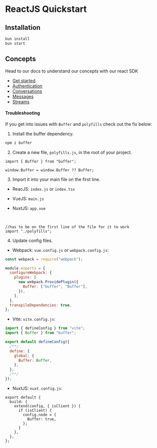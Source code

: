 # ReactJS Quickstart

## Installation

```bash
bun install
bun start
```

## Concepts

Head to our docs to understand our concepts with our react SDK

- [Get started](https://xmtp.org/docs/build/get-started)
- [Authentication](https://xmtp.org/docs/build/authentication)
- [Conversations](https://xmtp.org/docs/build/conversations)
- [Messages](https://xmtp.org/docs/build/messages/)
- [Streams](https://xmtp.org/docs/build/streams/)

#### Troubleshooting

If you get into issues with `Buffer` and `polyfills` check out the fix below:

1. Install the buffer dependency.

```bash
npm i buffer
```

2. Create a new file, `polyfills.js`, in the root of your project.

```tsx
import { Buffer } from "buffer";

window.Buffer = window.Buffer ?? Buffer;
```

3. Import it into your main file on the first line.

- ReacJS: `index.js` or `index.tsx`
- VueJS: `main.js`
- NuxtJS: `app.vue`

  <br/>

```tsx
//has to be on the first line of the file for it to work
import "./polyfills";
```

4. Update config files.

- Webpack: `vue.config.js` or `webpack.config.js`:

```jsx
const webpack = require("webpack");

module.exports = {
  configureWebpack: {
    plugins: [
      new webpack.ProvidePlugin({
        Buffer: ["buffer", "Buffer"],
      }),
    ],
  },
  transpileDependencies: true,
};
```

- Vite: `vite.config.js`:

```jsx
import { defineConfig } from "vite";
import { Buffer } from "buffer";

export default defineConfig({
  /**/
  define: {
    global: {
      Buffer: Buffer,
    },
  },
  /**/
});
```

- NuxtJS: `nuxt.config.js`:

```tsx
export default {
  build: {
    extend(config, { isClient }) {
      if (isClient) {
        config.node = {
          Buffer: true,
        };
      }
    },
  },
};
```
